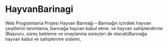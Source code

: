 # HayvanBarinagi
Web Programlama Projesi
Hayvan Barınağı – Barınağın içindeki hayvan çeşitlerini tanımlama, barınağa hayvan kabul
etme, ve hayvan sahiplendirme (Başvuru, süreç bekleme ve onaylanma süreçleri de
olacak)Barınağa hayvan kabul ve sahiplenme sistemi,
